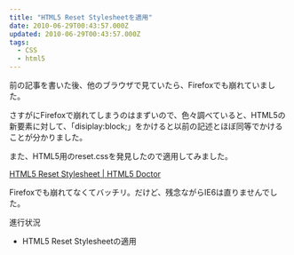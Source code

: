 ```yaml
---
title: "HTML5 Reset Stylesheetを適用"
date: 2010-06-29T00:43:57.000Z
updated: 2010-06-29T00:43:57.000Z
tags: 
  - CSS
  - html5
---
```



前の記事を書いた後、他のブラウザで見ていたら、Firefoxでも崩れていました。

さすがにFirefoxで崩れてしまうのはまずいので、色々調べていると、HTML5の新要素に対して、「disiplay:block;」をかけると以前の記述とほぼ同等でかけることが分かりました。

また、HTML5用のreset.cssを発見したので適用してみました。

[HTML5 Reset Stylesheet | HTML5 Doctor](http://html5doctor.com/html-5-reset-stylesheet/)

Firefoxでも崩れてなくてバッチリ。だけど、残念ながらIE6は直りませんでした。

進行状況

- HTML5 Reset Stylesheetの適用



